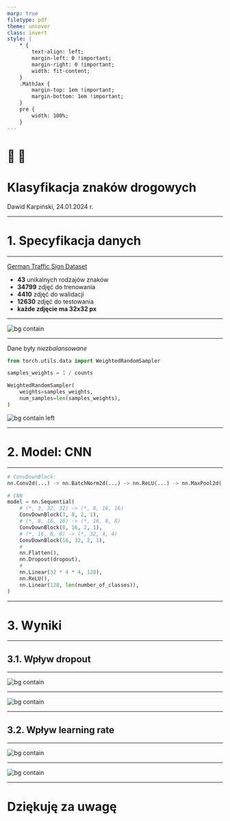 ```yaml
---
marp: true
filetype: pdf
theme: uncover
class: invert
style: |
    * {
        text-align: left;
        margin-left: 0 !important;
        margin-right: 0 !important;
        width: fit-content;
    }
    .MathJax {
        margin-top: 1em !important;
        margin-bottom: 1em !important;
    }
    pre {
        width: 100%;
    }
---
```


# 🚗 🛑
# Klasyfikacja znaków drogowych

Dawid Karpiński, 24.01.2024 r.

---

# 1. Specyfikacja danych

---

[German Traffic Sign Dataset](https://www.kaggle.com/datasets/harbhajansingh21/german-traffic-sign-dataset)

- **43** unikalnych rodzajów znaków
- **34799** zdjęć do trenowania
- **4410** zdjęć do walidacji
- **12630** zdjęć do testowania
- **każde zdjęcie ma 32x32 px**

---

![bg contain](./figures/data_sample.png)

---

Dane były *niezbalansowane*

```python
from torch.utils.data import WeightedRandomSampler

samples_weights = 1 / counts

WeightedRandomSampler(
    weights=samples_weights,
    num_samples=len(samples_weights),
)
```

![bg contain left](./figures/data_balance.png)

---

# 2. Model: CNN

---

<!-- TODO: do dopowiedzenia opis każdej warstwy -->

```python
# ConvDownBlock:
nn.Conv2d(...) -> nn.BatchNorm2d(...) -> nn.ReLU(...) -> nn.MaxPool2d(...)

# CNN
model = nn.Sequential(
    # (*, 3, 32, 32) -> (*, 8, 16, 16)
    ConvDownBlock(3, 8, 2, 1),
    # (*, 8, 16, 16) -> (*, 16, 8, 8)
    ConvDownBlock(8, 16, 2, 1),
    # (*, 16, 8, 8) -> (*, 32, 4, 4)
    ConvDownBlock(16, 32, 2, 1),
    #
    nn.Flatten(),
    nn.Dropout(dropout),
    #
    nn.Linear(32 * 4 * 4, 128),
    nn.ReLU(),
    nn.Linear(128, len(number_of_classes)),
)
```

---

# 3. Wyniki

---

## 3.1. Wpływ dropout

---

![bg contain](./figures/loss_dropout.png)

---

![bg contain](./figures/accuracy_dropout.png)

---

## 3.2. Wpływ learning rate

---

![bg contain](./figures/loss_lr.png)

---

![bg contain](./figures/accuracy_lr_epoch.png)

---

# Dziękuję za uwagę
